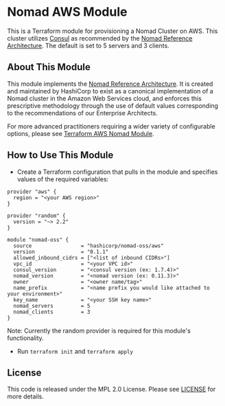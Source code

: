 # Nomad AWS Module

This is a Terraform module for provisioning a Nomad Cluster on AWS. This cluster
utilizes [Consul](https://www.consul.io/) as recommended by the [Nomad Reference
Architecture](https://www.nomadproject.io/docs/install/production/reference-architecture#ra).
The default is set to 5 servers and 3 clients.

## About This Module

This module implements the [Nomad Reference Architecture](https://www.nomadproject.io/docs/install/production/reference-architecture#ra). It is created and maintained by HashiCorp to exist as a canonical implementation of a Nomad cluster in the Amazon Web Services cloud, and enforces this prescriptive methodology through the use of default values corresponding to the recommendations of our Enterprise Architects.

For more advanced practitioners requiring  a wider variety of configurable options, please see [Terraform AWS Nomad Module](https://registry.terraform.io/modules/hashicorp/nomad/aws/0.6.3).

## How to Use This Module

- Create a Terraform configuration that pulls in the module and specifies values
  of the required variables:

```hcl
provider "aws" {
  region = "<your AWS region>"
}

provider "random" {
  version = "~> 2.2"
}

module "nomad-oss" {
  source                = "hashicorp/nomad-oss/aws"
  version               = "0.1.1"
  allowed_inbound_cidrs = ["<list of inbound CIDRs>"]
  vpc_id                = "<your VPC id>"
  consul_version        = "<consul version (ex: 1.7.4)>"
  nomad_version         = "<nomad version (ex: 0.11.3)>"
  owner                 = "<owner name/tag>"
  name_prefix           = "<name prefix you would like attached to your environment>"
  key_name              = "<your SSH key name>"
  nomad_servers         = 5
  nomad_clients         = 3
}
```

Note: Currently the random provider is required for this module's functionality.

- Run `terraform init` and `terraform apply`


## License

This code is released under the MPL 2.0 License. Please see
[LICENSE](https://github.com/hashicorp/terraform-aws-nomad-oss/blob/master/LICENSE)
for more details.
